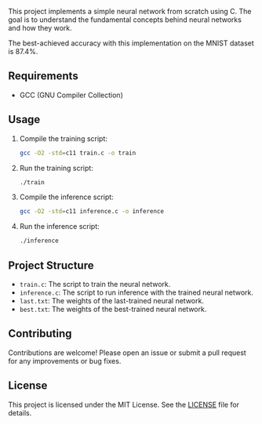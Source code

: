 This project implements a simple neural network from scratch using C. The goal is to understand the fundamental concepts behind neural networks and how they work.

The best-achieved accuracy with this implementation on the MNIST dataset is 87.4%.

## Requirements

- GCC (GNU Compiler Collection)

## Usage

1. Compile the training script:
    ```bash
    gcc -O2 -std=c11 train.c -o train
    ```
2. Run the training script:
    ```bash
    ./train
    ```
3. Compile the inference script:
    ```bash
    gcc -O2 -std=c11 inference.c -o inference
    ```
4. Run the inference script:
    ```bash
    ./inference
    ```

## Project Structure

- `train.c`: The script to train the neural network.
- `inference.c`: The script to run inference with the trained neural network.
- `last.txt`: The weights of the last-trained neural network.
- `best.txt`: The weights of the best-trained neural network.

## Contributing

Contributions are welcome! Please open an issue or submit a pull request for any improvements or bug fixes.

## License

This project is licensed under the MIT License. See the [LICENSE](LICENSE) file for details.
